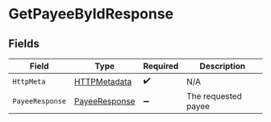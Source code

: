 # GetPayeeByIdResponse


## Fields

| Field                                                     | Type                                                      | Required                                                  | Description                                               |
| --------------------------------------------------------- | --------------------------------------------------------- | --------------------------------------------------------- | --------------------------------------------------------- |
| `HttpMeta`                                                | [HTTPMetadata](../../Models/Components/HTTPMetadata.md)   | :heavy_check_mark:                                        | N/A                                                       |
| `PayeeResponse`                                           | [PayeeResponse](../../Models/Components/PayeeResponse.md) | :heavy_minus_sign:                                        | The requested payee                                       |